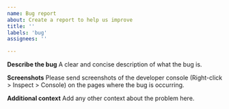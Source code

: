 ```yaml
---
name: Bug report
about: Create a report to help us improve
title: ''
labels: 'bug'
assignees: ''

---
```


**Describe the bug**
A clear and concise description of what the bug is.

**Screenshots**
Please send screenshots of the developer console (Right-click > Inspect > Console) on the pages where the bug is occurring.

**Additional context**
Add any other context about the problem here.